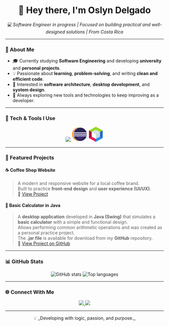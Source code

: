 <h1 align="center">👋 Hey there, I'm Oslyn Delgado</h1>

<p align="center">
  <em>💻 Software Engineer in progress | Focused on building practical and well-designed solutions | From Costa Rica </em>
</p>

---

### 🌟 About Me
- 🎓 Currently studying **Software Engineering** and developing **university** and **personal projects**.  
- 💡 Passionate about **learning**, **problem-solving**, and writing **clean and efficient code**.  
- 🚀 Interested in **software architecture**, **desktop development**, and **system design**.  
- 🌱 Always exploring new tools and technologies to keep improving as a developer.  

---

### 🧠 Tech & Tools I Use


<p align="center">
  <img src="https://skillicons.dev/icons?i=java,html,css,github,vscode,mysql" />
  <img src="https://raw.githubusercontent.com/devicons/devicon/master/icons/eclipse/eclipse-original.svg" width="48" height="48" alt="Eclipse" />
  <img src="https://raw.githubusercontent.com/devicons/devicon/master/icons/netbeans/netbeans-original.svg" width="48" height="48" alt="NetBeans" />
</p>


---

### 📂 Featured Projects

#### ☕ Coffee Shop Website
> A modern and responsive website for a local coffee brand.  
> Built to practice **front-end design** and **user experience (UI/UX)**.  
🔗 [View Project](https://goldenaroma.netlify.app/)

#### 🧮 Basic Calculator in Java
> A **desktop application** developed in **Java (Swing)** that simulates a **basic calculator** with a simple and functional design.  
> Allows performing common arithmetic operations and was created as a personal practice project.  
> The **.jar file** is available for download from my **GitHub** repository.  
🔗 [View Project on GitHub](https://github.com/oslyn2808/Calculadora.git)

---

### 📊 GitHub Stats
<p align="center">
 <img src="https://github-readme-stats.vercel.app/api?username=oslyn2808&show_icons=true&theme=radical" alt="GitHub stats" />
 <img src="https://github-readme-stats.vercel.app/api/top-langs/?username=oslyn2808&layout=compact&theme=radical" alt="Top languages" />
</p>


---

### 🌐 Connect With Me
<p align="center">
  <a href="https://www.linkedin.com/in/oslyn-delgado-4b8716343/" target="_blank">
    <img src="https://img.shields.io/badge/LinkedIn-0A66C2?style=for-the-badge&logo=linkedin&logoColor=white" />
  </a>
  <a href="mailto:oslyn2808@gmail.com">
    <img src="https://img.shields.io/badge/Email-D14836?style=for-the-badge&logo=gmail&logoColor=white" />
  </a>
</p>

---

<p align="center">💡 _Developing with logic, passion, and purpose._</p>
